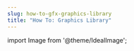 ```yaml
---
slug: how-to-gfx-graphics-library
title: "How To: Graphics Library"
---
```

import Image from '@theme/IdealImage';

